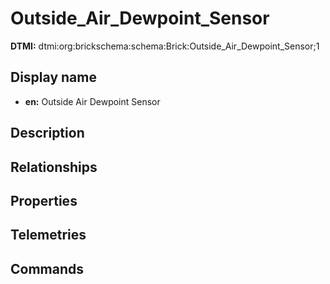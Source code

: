 # Outside_Air_Dewpoint_Sensor
**DTMI:** dtmi:org:brickschema:schema:Brick:Outside_Air_Dewpoint_Sensor;1
## Display name
- **en:** Outside Air Dewpoint Sensor
## Description
## Relationships
## Properties
## Telemetries
## Commands
